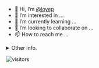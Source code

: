 - 👋 Hi, I’m [@loyep](https://github.com/loyep)
- 👀 I’m interested in ...
- 🌱 I’m currently learning ...
- 💞️ I’m looking to collaborate on ...
- 📫 How to reach me ...

<details>
  <summary>Other info.</summary>
  <br>

<!--START_SECTION:waka-->

```txt
Vue.js       14 hrs 36 mins  ███████████████▒░░░░░░░░░   61.56 %
TypeScript   5 hrs 41 mins   ██████░░░░░░░░░░░░░░░░░░░   24.02 %
JSON         1 hr 37 mins    █▓░░░░░░░░░░░░░░░░░░░░░░░   06.88 %
JavaScript   52 mins         █░░░░░░░░░░░░░░░░░░░░░░░░   03.71 %
Other        23 mins         ▒░░░░░░░░░░░░░░░░░░░░░░░░   01.67 %
```

<!--END_SECTION:waka-->

</details>

![visitors](https://visitor-badge.glitch.me/badge?page_id=loyep.loyep)
